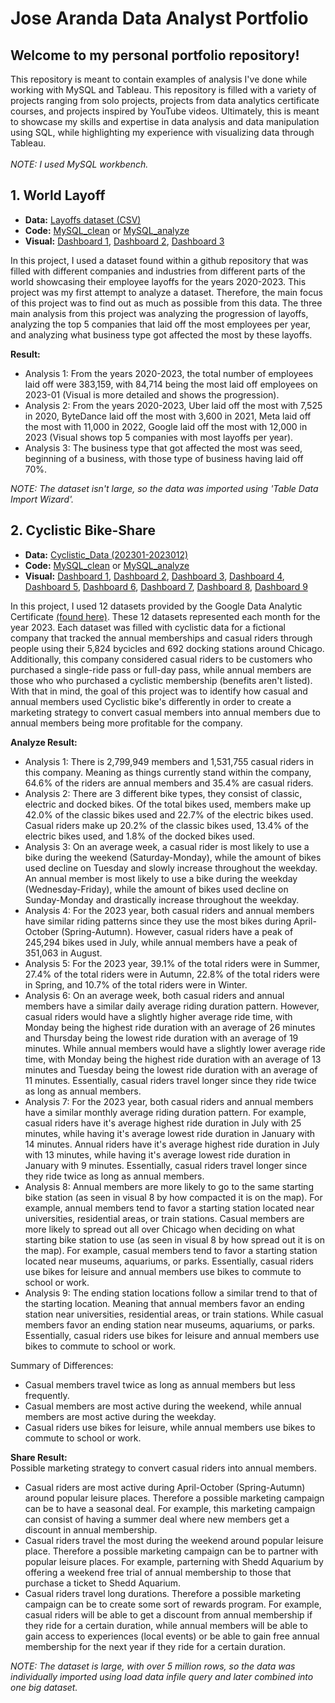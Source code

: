 # Jose Aranda Data Analyst Portfolio
## Welcome to my personal portfolio repository! 
This repository is meant to contain examples of analysis I've done while working with MySQL and Tableau. This repository is filled with a variety of projects ranging from solo projects, projects from data analytics certificate courses, and projects inspired by 
YouTube videos. Ultimately, this is meant to showcase my skills and expertise in data analysis and data manipulation using SQL, while highlighting my experience with visualizing data through Tableau. 
<br/> <br/>*NOTE: I used MySQL workbench.*

## 1. World Layoff
- **Data:** [Layoffs dataset (CSV)](World_layoffs_github/layoffs.csv)
- **Code:** [MySQL_clean](World_layoffs_github/world_layoffs_clean.sql) or [MySQL_analyze](World_layoffs_github/world_layoffs_analyze.sql)
- **Visual:** [Dashboard 1](https://public.tableau.com/app/profile/jose.aranda7220/viz/layoff_progression_dash/layoff_progression_visual),
[Dashboard 2](https://public.tableau.com/app/profile/jose.aranda7220/viz/top5_yearly_company_layoffs/top5_yearly_company_layoffs),
[Dashboard 3](https://public.tableau.com/app/profile/jose.aranda7220/viz/business_impacted_most/business_impacted_most)

In this project, I used a dataset found within a github repository that was filled with different companies and industries from different parts of the world showcasing their employee layoffs for the years 2020-2023. This project was my first attempt to analyze a dataset. 
Therefore, the main focus of this project was to find out as much as possible from this data. The three main analysis from this project was analyzing the progression of layoffs, analyzing the top 5 companies that laid off the most employees per year, and analyzing what 
business type got affected the most by these layoffs. 

**Result:** 
- Analysis 1: From the years 2020-2023, the total number of employees laid off were 383,159, with 84,714 being the most laid off employees on 2023-01 (Visual is more detailed and shows the progression).
- Analysis 2: From the years 2020-2023, Uber laid off the most with 7,525 in 2020, ByteDance laid off the most with 3,600 in 2021, Meta laid off the most with 11,000 in 2022, Google laid off the most with 12,000 in 2023 (Visual shows top 5 companies with most layoffs per year).
- Analysis 3: The business type that got affected the most was seed, beginning of a business, with those type of business having laid off 70%.

*NOTE: The dataset isn't large, so the data was imported using 'Table Data Import Wizard'.*

## 2. Cyclistic Bike-Share
- **Data:** [Cyclistic_Data (202301-2023012)](https://divvy-tripdata.s3.amazonaws.com/index.html)
- **Code:** [MySQL_clean](cyclistic_sql_code/coursera_cyclistic_clean.sql) or [MySQL_analyze](cyclistic_sql_code/coursera_cyclistic_analyze.sql)
- **Visual:** [Dashboard 1](https://public.tableau.com/app/profile/jose.aranda7220/viz/company_status_rider/Dashboard1),
[Dashboard 2](https://public.tableau.com/app/profile/jose.aranda7220/viz/total_rideable_type_used/Dashboard1),
[Dashboard 3](https://public.tableau.com/app/profile/jose.aranda7220/viz/bikes_used_daily_visual/Dashboard1),
[Dashboard 4](https://public.tableau.com/app/profile/jose.aranda7220/viz/bikes_used_monthly/Dashboard1),
[Dashboard 5](https://public.tableau.com/app/profile/jose.aranda7220/viz/bikes_used_seasonly/Dashboard1),
[Dashboard 6](https://public.tableau.com/app/profile/jose.aranda7220/viz/avg_ride_daily/avg_ride_daily_vis),
[Dashboard 7](https://public.tableau.com/app/profile/jose.aranda7220/viz/avg_ride_monthly/Dashboard1),
[Dashboard 8](https://public.tableau.com/app/profile/jose.aranda7220/viz/start_station_locations/Dashboard1),
[Dashboard 9](https://public.tableau.com/app/profile/jose.aranda7220/viz/end_station_locations/Dashboard1)


In this project, I used 12 datasets provided by the Google Data Analytic Certificate [(found here)](https://divvy-tripdata.s3.amazonaws.com/index.html). These 12 datasets represented each month for the year 2023. Each dataset was filled with cyclistic data for a fictional company that tracked the annual memberships and casual riders through people using their 5,824 bycicles and 692 docking stations around Chicago. Additionally, this company considered casual riders to be customers who purchased a single-ride pass or full-day pass, while annual members are those who who purchased a cyclistic membership (benefits aren't listed). With that in mind, the goal of this project was to identify how casual and annual members used Cyclistic bike's differently in order to create a marketing strategy to convert casual members into annual members due to annual members being more profitable for the company.  

**Analyze Result:**
- Analysis 1: There is 2,799,949 members and 1,531,755 casual riders in this company. Meaning as things currently stand within the company, 64.6% of the riders are annual members and 35.4% are casual riders.
- Analysis 2: There are 3 different bike types, they consist of classic, electric and docked bikes. Of the total bikes used, members make up 42.0% of the classic bikes used and 22.7% of the electric bikes used. Casual riders make up 20.2% of the classic bikes used, 13.4% of the electric bikes used, and 1.8% of the docked bikes used. 
- Analysis 3: On an average week, a casual rider is most likely to use a bike during the weekend (Saturday-Monday), while the amount of bikes used decline on Tuesday and slowly increase throughout the weekday. An annual member is most likely to use a bike during the weekday (Wednesday-Friday), while the amount of bikes used decline on Sunday-Monday and drastically increase throughout the weekday.  
- Analysis 4: For the 2023 year, both casual riders and annual members have similar riding patterns since they use the most bikes during April-October (Spring-Autumn). However, casual riders have a peak of 245,294 bikes used in July, while annual members have a peak of 351,063 in August.
- Analysis 5: For the 2023 year, 39.1% of the total riders were in Summer, 27.4% of the total riders were in Autumn, 22.8% of the total riders were in Spring, and 10.7% of the total riders were in Winter.
- Analysis 6: On an average week, both casual riders and annual members have a similar daily average riding duration pattern. However, casual riders would have a slightly higher average ride time, with Monday being the highest ride duration with an average of 26 minutes and Thursday being the lowest ride duration with an average of 19 minutes. While annual members would have a slightly lower average ride time, with Monday being the highest ride duration with an average of 13 minutes and Tuesday being the lowest ride duration with an average of 11 minutes. Essentially, casual riders travel longer since they ride twice as long as annual members.
- Analysis 7: For the 2023 year, both casual riders and annual members have a similar monthly average riding duration pattern. For example, casual riders have it's average highest ride duration in July with 25 minutes, while having it's average lowest ride duration in January with 14 minutes. Annual riders have it's average highest ride duration in July with 13 minutes, while having it's average lowest ride duration in January with 9 minutes. Essentially, casual riders travel longer since they ride twice as long as annual members.
- Analysis 8: Annual members are more likely to go to the same starting bike station (as seen in visual 8 by how compacted it is on the map). For example, annual members tend to favor a starting station located near universities, residential areas, or train stations. Casual members are more likely to spread out all over Chicago when deciding on what starting bike station to use (as seen in visual 8 by how spread out it is on the map). For example, casual members tend to favor a starting station located near museums, aquariums, or parks. Essentially, casual riders use bikes for leisure and annual members use bikes to commute to school or work.
- Analysis 9: The ending station locations follow a similar trend to that of the starting location. Meaning that annual members favor an ending station near universities, residential areas, or train stations. While casual members favor an ending station near museums, aquariums, or parks. Essentially, casual riders use bikes for leisure and annual members use bikes to commute to school or work.

Summary of Differences: 
- Casual members travel twice as long as annual members but less frequently.
- Casual members are most active during the weekend, while annual members are most active during the weekday. 
- Casual riders use bikes for leisure, while annual members use bikes to commute to school or work. 

**Share Result:**<br/>
Possible marketing strategy to convert casual riders into annual members.
- Casual riders are most active during April-October (Spring-Autumn) around popular leisure places. Therefore a possible marketing campaign can be to have a seasonal deal. For example, this marketing campaign can consist of having a summer deal where new members get a discount in annual membership.
- Casual riders travel the most during the weekend around popular leisure place. Therefore a possible marketing campaign can be to partner with popular leisure places. For example, parterning with Shedd Aquarium by offering a weekend free trial of annual membership to those that purchase a ticket to Shedd Aquarium.
- Casual riders travel long durations. Therefore a possible marketing campaign can be to create some sort of rewards program. For example, casual riders will be able to get a discount from annual membership if they ride for a certain duration, while annual members will be able to gain access to experiences (local events) or be able to gain free annual membership for the next year if they ride for a certain duration.


*NOTE: The dataset is large, with over 5 million rows, so the data was individually imported using load data infile query and later combined into one big dataset.*
